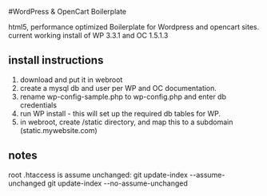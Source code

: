 #WordPress & OpenCart Boilerplate

html5, performance optimized Boilerplate for Wordpress and opencart sites.
current working install of WP 3.3.1 and OC 1.5.1.3


## install instructions

1. download and put it in webroot
2. create a mysql db and user per WP and OC documentation.
3. rename wp-config-sample.php to wp-config.php and enter db credentials
4. run WP install - this will set up the required db tables for WP.
5. in webroot, create /static directory, and map this to a subdomain  (static.mywebsite.com)

## notes
root .htaccess is assume unchanged:
git update-index --assume-unchanged <file>
git update-index --no-assume-unchanged <file>